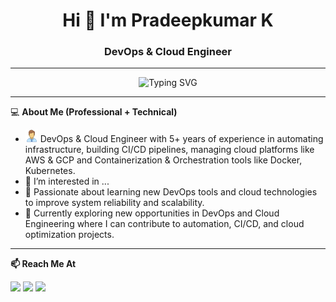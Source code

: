 <h1 align="center">Hi 👋 I'm Pradeepkumar K</h1>
<h3 align="center">DevOps & Cloud Engineer</h3>

---

<p align="center">
  <img src="https://readme-typing-svg.demolab.com?font=Fira+Code&weight=500&size=24&pause=1000&color=000080&center=true&vCenter=true&width=800&lines=DevOps+Engineer;Terraform+%7C+GCP+AWS+%7C+Jenkins+%7C+Kubernetes;Linux+Automation+%7C+Ansible+%7C+GitHub" alt="Typing SVG" />
</p>

---
💻 **About Me (Professional + Technical)**
- <img src="./icons/engineer.png" width="20" alt="eng" /> DevOps & Cloud Engineer with 5+ years of experience in automating infrastructure, building CI/CD pipelines, managing cloud platforms like AWS & GCP and Containerization & Orchestration tools like Docker, Kubernetes.
- 👀 I’m interested in ...
- 🧠 Passionate about learning new DevOps tools and cloud technologies to improve system reliability and scalability.
- 💼 Currently exploring new opportunities in DevOps and Cloud Engineering where I can contribute to automation, CI/CD, and cloud optimization projects.

----
**📫 Reach Me At**
<p>
  <a href="mailto:pradeepkk3636@gmail.com"><img src="https://img.shields.io/badge/Gmail-D14836?style=for-the-badge&logo=gmail&logoColor=white"/></a>
  <a href="https://www.linkedin.com/in/pradeepkumar-kalluri/"><img src="https://img.shields.io/badge/LinkedIn-0077B5?style=for-the-badge&logo=linkedin&logoColor=white"/></a>
  <a href="https://github.com/Pradeepkk36"><img src="https://img.shields.io/badge/GitHub-100000?style=for-the-badge&logo=github&logoColorwhite"/></a>
</p>

<!---
Pradeepkk/Pradeepkk is a ✨ special ✨ repository because its `README.md` (this file) appears on your GitHub profile.
You can click the Preview link to take a look at your changes.
--->
